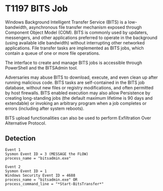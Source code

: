 # T1197 BITS Job

Windows Background Intelligent Transfer Service (BITS) is a low-bandwidth, asynchronous file transfer mechanism exposed through Component Object Model (COM). BITS is commonly used by updaters, messengers, and other applications preferred to operate in the background (using available idle bandwidth) without interrupting other networked applications. File transfer tasks are implemented as BITS jobs, which contain a queue of one or more file operations.

The interface to create and manage BITS jobs is accessible through PowerShell and the BITSAdmin tool.

Adversaries may abuse BITS to download, execute, and even clean up after running malicious code. BITS tasks are self-contained in the BITS job database, without new files or registry modifications, and often permitted by host firewalls. BITS enabled execution may also allow Persistence by creating long-standing jobs (the default maximum lifetime is 90 days and extendable) or invoking an arbitrary program when a job completes or errors (including after system reboots).

BITS upload functionalities can also be used to perform Exfiltration Over Alternative Protocol.

## Detection
```
Event 1
Sysmon Event ID = 3 (MESSAGE the FLOW)
process_name = "bitsadmin.exe"

Event 2
Sysmon Event ID = 1
Windows Security Event ID = 4688
process_name = "bitsadmin.exe" OR
process_command_line = "*Start-BitsTransfer*"
```
